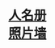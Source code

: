 <html>
    <body style="margin: 50px;">
        <div style="font-size: 25px; font-weight: bold;">
            <a href="人名册.html">人名册</a><br>
            <a href="照片墙.html">照片墙</a>
        </div>
    </body>
</html>
